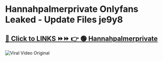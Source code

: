 
 # Hannahpalmerprivate Onlyfans Leaked - Update Files je9y8

## <h2><a href="https://clipsfans.com/Hannahpalmerprivate&ref=git">🔗 Click to LINKS ⏩⏩ 👉 🟢 Hannahpalmerprivate </a></h2>

<a href="https://clipsfans.com/Hannahpalmerprivate&ref=git" rel="nofollow" data-target="animated-image.originalLink"><img src="https://i.ibb.co.com/xMMVF88/686577567.gif" alt="Viral Video Original" style="max-width: 100%; display: inline-block;" data-target="animated-image.originalImage"></a>

